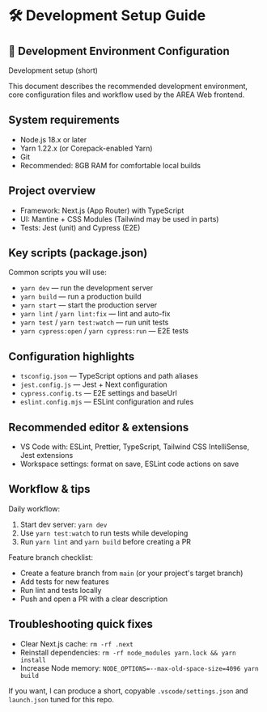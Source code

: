 # 🛠️ Development Setup Guide

## 🎯 **Development Environment Configuration**

Development setup (short)

This document describes the recommended development environment, core configuration files and workflow used by the AREA Web frontend.

System requirements
-------------------

- Node.js 18.x or later
- Yarn 1.22.x (or Corepack-enabled Yarn)
- Git
- Recommended: 8GB RAM for comfortable local builds

Project overview
----------------

- Framework: Next.js (App Router) with TypeScript
- UI: Mantine + CSS Modules (Tailwind may be used in parts)
- Tests: Jest (unit) and Cypress (E2E)

Key scripts (package.json)
--------------------------

Common scripts you will use:

- `yarn dev` — run the development server
- `yarn build` — run a production build
- `yarn start` — start the production server
- `yarn lint` / `yarn lint:fix` — lint and auto-fix
- `yarn test` / `yarn test:watch` — run unit tests
- `yarn cypress:open` / `yarn cypress:run` — E2E tests

Configuration highlights
-----------------------

- `tsconfig.json` — TypeScript options and path aliases
- `jest.config.js` — Jest + Next configuration
- `cypress.config.ts` — E2E settings and baseUrl
- `eslint.config.mjs` — ESLint configuration and rules

Recommended editor & extensions
--------------------------------

- VS Code with: ESLint, Prettier, TypeScript, Tailwind CSS IntelliSense, Jest extensions
- Workspace settings: format on save, ESLint code actions on save

Workflow & tips
---------------

Daily workflow:

1. Start dev server: `yarn dev`
2. Use `yarn test:watch` to run tests while developing
3. Run `yarn lint` and `yarn build` before creating a PR

Feature branch checklist:

- Create a feature branch from `main` (or your project's target branch)
- Add tests for new features
- Run lint and tests locally
- Push and open a PR with a clear description

Troubleshooting quick fixes
--------------------------

- Clear Next.js cache: `rm -rf .next`
- Reinstall dependencies: `rm -rf node_modules yarn.lock && yarn install`
- Increase Node memory: `NODE_OPTIONS=--max-old-space-size=4096 yarn build`

If you want, I can produce a short, copyable `.vscode/settings.json` and `launch.json` tuned for this repo.
